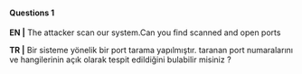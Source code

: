 #### Questions 1

**EN |** The attacker scan our system.Can you find scanned and open ports


**TR |** Bir sisteme yönelik bir port tarama yapılmıştır. taranan port numaralarını ve hangilerinin açık olarak tespit edildiğini bulabilir misiniz ?
